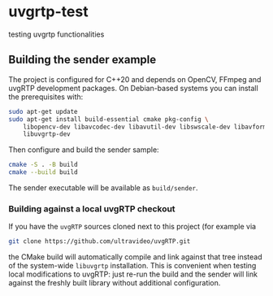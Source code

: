 # uvgrtp-test

testing uvgrtp functionalities

## Building the sender example

The project is configured for C++20 and depends on OpenCV, FFmpeg and uvgRTP
development packages. On Debian-based systems you can install the prerequisites
with:

```bash
sudo apt-get update
sudo apt-get install build-essential cmake pkg-config \
    libopencv-dev libavcodec-dev libavutil-dev libswscale-dev libavformat-dev \
    libuvgrtp-dev
```

Then configure and build the sender sample:

```bash
cmake -S . -B build
cmake --build build
```

The sender executable will be available as `build/sender`.

### Building against a local uvgRTP checkout

If you have the `uvgRTP` sources cloned next to this project (for example via

```bash
git clone https://github.com/ultravideo/uvgRTP.git
```

the CMake build will automatically compile and link against that tree instead
of the system-wide `libuvgrtp` installation. This is convenient when testing
local modifications to uvgRTP: just re-run the build and the sender will link
against the freshly built library without additional configuration.
